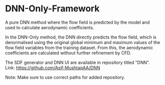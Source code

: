 # DNN-Only-Framework
A pure DNN method where the flow field is predicted by the model and used to calculate aerodynamic coefficients.

In the DNN-Only method, the DNN directly predicts the flow field, which is denormalised using the original global minimum and maximum values of the flow field variables from the training dataset. From this, the aerodynamic coefficients are calculated without further refinement by CFD.  

The SDF generator and DNN UI are available in repository titled "DNN".    
Link: https://github.com/Asif-MushtaqAA/DNN  

Note: Make sure to use correct paths for added repository.  
